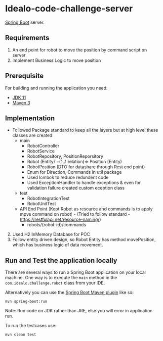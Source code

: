 # Idealo-code-challenge-server

[Spring Boot](http://projects.spring.io/spring-boot/) server.

## Requirements
1. An end point for robot to move the position by command script on server
2. Implement Business Logic to move position

## Prerequisite
For building and running the application you need:

- [JDK 11](http://www.oracle.com/technetwork/java/javase/downloads/)
- [Maven 3](https://maven.apache.org)
    
## Implementation
- Followed Package standard to keep all the layers but at high level these classes are created
    - main
        - RobotController
        - RobotService
        - RobotRepository, PositionReporsitory
        - Robot (Entity) =(1..1 relation)=> Position (Entity)
        - RobotPosition (DTO for datashare through Rest end point)
        - Enum for Direction, Commands in util package
        - Used lombok to reduce redundent code
        - Used ExceptionHandler to handle exceptions & even for validation failure created custom eception class 
    - test
        - RobotIntegrationTest
        - RobotUnitTest
    - API End Point (Kept Robot as resource and commands is to apply mpve command on robot) - (Tried to follow standard - https://restfulapi.net/resource-naming/)
        - robots/{robot-id}/commands 
2. Used H2 InMemory Database for POC
3. Follow entity driven design, so Robot Entity has method movePosition, which has business logic of data movement.

## Run and Test the application locally
There are several ways to run a Spring Boot application on your local machine. One way is to execute the `main` method in the `com.idealo.challenge.robot` class from your IDE.

Alternatively you can use the [Spring Boot Maven plugin](https://docs.spring.io/spring-boot/docs/current/reference/html/build-tool-plugins-maven-plugin.html) like so:

```shell
mvn spring-boot:run
```

Note: Run code on JDK rather than JRE, else you will error in application run.

To run the testcases use:
```shell
mvn clean test
```
